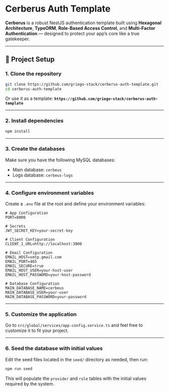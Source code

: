 # Cerberus Auth Template

**Cerberus** is a robust NestJS authentication template built using **Hexagonal Architecture**, **TypeORM**, **Role-Based Access Control**, and **Multi-Factor Authentication** — designed to protect your app’s core like a true gatekeeper.

---

## 🚀 Project Setup

### 1. Clone the repository

```bash
git clone https://github.com/griego-stack/cerberus-auth-template.git
cd cerberus-auth-template
```

Or use it as a template:
**`https://github.com/griego-stack/cerberus-auth-template`**

---

### 2. Install dependencies

```bash
npm install
```

---

### 3. Create the databases

Make sure you have the following MySQL databases:

- Main database: `cerbeus`
- Logs database: `cerbeus-logs`

---

### 4. Configure environment variables

Create a `.env` file at the root and define your environment variables:

```env
# App Configuration
PORT=8000

# Secrets
JWT_SECRET_KEY=your-secret-key

# Client Configuration
CLIENT_1_URL=http://localhost:3000

# Email Configuration
EMAIL_HOST=smtp.gmail.com
EMAIL_PORT=465
EMAIL_SECURE=true
EMAIL_HOST_USER=your-host-user
EMAIL_HOST_PASSWORD=your-host-password

# Database Configuration
MAIN_DATABASE_NAME=cerbeus
MAIN_DATABASE_USER=your-user
MAIN_DATABASE_PASSWORD=your-password
```

---

### 5. Customize the application

Go to
`src/global/services/app-config.service.ts`
and feel free to customize it to fit your project.

---

### 6. Seed the database with initial values

Edit the seed files located in the `seed/` directory as needed, then run:

```bash
npm run seed
```

This will populate the `provider` and `role` tables with the initial values required by the system.
